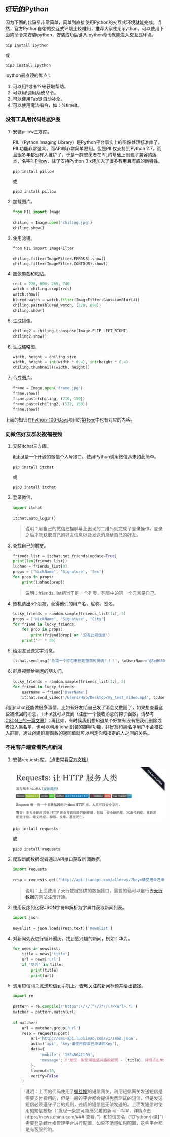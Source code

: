 ## 好玩的Python

因为下面的代码都非常简单，简单到直接使用Python的交互式环境就能完成。当然，官方Python自带的交互式环境比较难用，推荐大家使用ipython，可以使用下面的命令来安装ipython，安装成功后键入ipython命令就能进入交互式环境。

```Shell
pip install ipython
```

或

```Shell
pip3 install ipython
```

ipython最直观的优点：

1. 可以用?或者??来获取帮助。
2. 可以用!调用系统命令。
3. 可以使用Tab键自动补全。
4. 可以使用魔法指令，如：%timeit。

### 没有工具用代码也能P图

1. 安装pillow三方库。

   PIL（Python Imaging Library）是Python平台事实上的图像处理标准库了。PIL功能非常强大，而API却非常简单易用。但是PIL仅支持到Python 2.7，而且很多年都没有人维护了，于是一群志愿者在PIL的基础上创建了兼容的版本，名字叫[Pillow](https://github.com/python-pillow/Pillow)，除了支持Python 3.x还加入了很多有用且有趣的新特性。

   ```Shell
   pip install pillow
   ```

   或

   ```Shell
   pip3 install pillow
   ```

2. 加载图片。

   ```Python
   from PIL import Image
   
   chiling = Image.open('chiling.jpg')
   chiling.show()
   ```

3. 使用滤镜。

   ```Shell
   from PIL import ImageFilter
   
   chiling.filter(ImageFilter.EMBOSS).show()
   chiling.filter(ImageFilter.CONTOUR).show()
   ```

4. 图像剪裁和粘贴。

   ```Python
   rect = 220, 690, 265, 740 
   watch = chiling.crop(rect)
   watch.show()
   blured_watch = watch.filter(ImageFilter.GaussianBlur(4))
   chiling.paste(blured_watch, (220, 690))
   chiling.show()
   ```

5. 生成镜像。

   ```Python
   chiling2 = chiling.transpose(Image.FLIP_LEFT_RIGHT)
   chiling2.show()
   ```

6. 生成缩略图。

   ```Python
   width, height = chiling.size
   width, height = int(width * 0.4), int(height * 0.4)
   chiling.thumbnail((width, height))
   ```

7. 合成图片。

   ```Python
   frame = Image.open('frame.jpg')
   frame.show()
   frame.paste(chiling, (210, 150))
   frame.paste(chiling2, (522, 150))
   frame.show()
   ```

上面的知识在[Python-100-Days](https://github.com/jackfrued/Python-100-Days)项目的[第15天](<https://github.com/jackfrued/Python-100-Days/blob/master/Day01-15/15.%E5%9B%BE%E5%83%8F%E5%92%8C%E5%8A%9E%E5%85%AC%E6%96%87%E6%A1%A3%E5%A4%84%E7%90%86.md>)中也有对应的内容。

### 向微信好友群发祝福视频

1. 安装itchat三方库。

   [itchat](<https://itchat.readthedocs.io/zh/latest/>)是一个开源的微信个人号接口，使用Python调用微信从未如此简单。

   ```Shell
   pip install itchat
   ```

   或

   ```Shell
   pip3 install itchat
   ```

2. 登录微信。

   ```Python
   import itchat
   
   itchat.auto_login()
   ```

   > 说明：用自己的微信扫描屏幕上出现的二维码就完成了登录操作，登录之后才能获取自己的好友信息以及发送消息给自己的好友。

3. 查找自己的朋友。

   ```Python
   friends_list = itchat.get_friends(update=True)
   print(len(friends_list))
   luohao = friends_list[0]
   props = ['NickName', 'Signature', 'Sex']
   for prop in props:
       print(luohao[prop])
   ```

   > 说明：friends_list相当于是一个列表，列表中的第一个元素是自己。

4. 随机选出5个朋友，获得他们的用户名、昵称、签名。

   ```Python
   lucky_friends = random.sample(friends_list[1:], 5) 
   props = ['NickName', 'Signature', 'City']
   for friend in lucky_friends:
       for prop in props:
           print(friend[prop] or '没有此项信息')    
       print('-' * 80)
   ```

5. 给朋友发送文字消息。

   ```Python
   itchat.send_msg('急需一个红包来拯救堕落的灵魂！！！', toUserName='@8e06606db03f0e28d0ff884083f727e6')
   ```

6. 群发视频给幸运的朋友们。

   ```Python
   lucky_friends = random.sample(friends_list[1:], 5) 
   for friend in lucky_friends:
       username = friend['UserName']
       itchat.send_video('/Users/Hao/Desktop/my_test_video.mp4', toUserName=username)
   ```

利用itchat还能做很多事情，比如有好友给自己发了消息又撤回了，如果想查看这些被撤回的消息，itchat就可以做到（注册一个接收消息的钩子函数，请参考[CSDN上的一篇文章](<https://blog.csdn.net/enweitech/article/details/79585043>)）；再比如，有时候我们想知道某个好友有没有把我们删除或者拉入黑名单，也可以利用itchat封装的群聊功能，非好友和黑名单用户不会被拉入群聊，通过创建群聊函数的返回值就可以判定你和指定的人之间的关系。

### 不用客户端查看热点新闻

1. 安装requests库。（点击常看[官方文档](<https://2.python-requests.org/zh_CN/latest/>)）

   ![](./res/requests.png)

   ```Shell
   pip install requests
   ```

   或

   ```Shell
   pip3 install requests
   ```

2. 爬取新闻数据或者通过API接口获取新闻数据。

   ```Python
   import requests
   
   resp = requests.get('http://api.tianapi.com/allnews/?key=请使用自己申请的Key&col=7&num=50')
   ```

   > 说明：上面使用了天行数据提供的数据接口，需要的话可以自行去[天行数据](<https://www.tianapi.com/>)的网站注册开通。

3. 使用反序列化将JSON字符串解析为字典并获取新闻列表。

   ```Python
   import json
   
   newslist = json.loads(resp.text)['newslist']
   ```

4. 对新闻列表进行循环遍历，找到感兴趣的新闻，例如：华为。

   ```Python
   for news in newslist:
       title = news['title']
       url = news['url']
       if '华为' in title:
           print(title)
           print(url)
   ```

5. 调用短信网关发送短信到手机上，告知关注的新闻标题并给出链接。

   ```Python
   import re
   
   pattern = re.compile(r'https*:\/\/[^\/]*\/(?P<url>.*)') 
   matcher = pattern.match(url)
   
   if matcher:
       url = matcher.group('url')
       resp = requests.post(
           url='http://sms-api.luosimao.com/v1/send.json',
           auth=('api', 'key-请使用你自己申请的Key'),
           data={
               'mobile': '13548041193',
               'message': f'发现一条您可能感兴趣的新闻 - {title}，详情点击https://news.china.com/{url} 查看。【Python小课】'
           },
           timeout=10,
           verify=False
       )
   ```

   > 说明：上面的代码使用了[螺丝帽](<https://luosimao.com/>)的短信网关，利用短信网关发送短信是需要支付费用的，但是一般的平台都会提供免费测试的短信，但是发送短信必须遵守平台的规则，违规的短信是无法发送的。上面发短信时使用的短信模板（“发现一条您可能感兴趣的新闻 - ###，详情点击https://news.china.com/### 查看。”）和短信签名（“【Python小课】”）需要登录螺丝帽管理平台进行配置，如果不清楚如何配置，这些平台都是有客服的哟。

